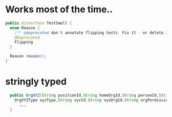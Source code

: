 # Works most of the time.. 

```java
public @interface TestSmell {
  enum Reason {
    /** @deprecated don't annotate flipping tests. Fix it - or delete it! */
    @Deprecated
    Flipping
  }

  Reason reason();
}
```

# stringly typed

```java
  public OrgXYZ(String positionId,String homeOrgId,String personId,String validStart,String validEnd,
    OrgXYZType xyzType,String xyzId,String xyzOrgId,String orgPermissionType,int levelNo) {
      ...
  }
```

